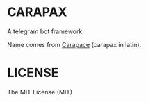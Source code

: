 # CARAPAX

A telegram bot framework

Name comes from [Carapace](https://en.wikipedia.org/wiki/Carapace) (carapax in latin).

# LICENSE

The MIT License (MIT)
